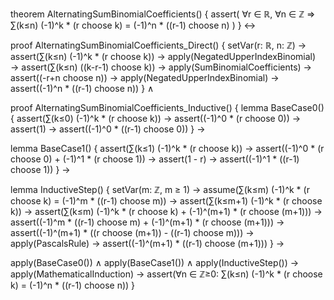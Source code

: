 theorem AlternatingSumBinomialCoefficients() {
  assert(
    ∀r ∈ ℝ, ∀n ∈ ℤ ⇒ 
    ∑(k≤n) (-1)^k * (r choose k) = (-1)^n * ((r-1) choose n)
  )
} ↔

proof AlternatingSumBinomialCoefficients_Direct() {
  setVar(r: ℝ, n: ℤ) →
  assert(∑(k≤n) (-1)^k * (r choose k)) →
  apply(NegatedUpperIndexBinomial) →
  assert(∑(k≤n) ((k-r-1) choose k)) →
  apply(SumBinomialCoefficients) →
  assert((-r+n choose n)) →
  apply(NegatedUpperIndexBinomial) →
  assert((-1)^n * ((r-1) choose n))
} ∧

proof AlternatingSumBinomialCoefficients_Inductive() {
  lemma BaseCase0() {
    assert(∑(k≤0) (-1)^k * (r choose k)) →
    assert((-1)^0 * (r choose 0)) →
    assert(1) →
    assert((-1)^0 * ((r-1) choose 0))
  } →

  lemma BaseCase1() {
    assert(∑(k≤1) (-1)^k * (r choose k)) →
    assert((-1)^0 * (r choose 0) + (-1)^1 * (r choose 1)) →
    assert(1 - r) →
    assert((-1)^1 * ((r-1) choose 1))
  } →

  lemma InductiveStep() {
    setVar(m: ℤ, m ≥ 1) →
    assume(∑(k≤m) (-1)^k * (r choose k) = (-1)^m * ((r-1) choose m)) →
    assert(∑(k≤m+1) (-1)^k * (r choose k)) →
    assert(∑(k≤m) (-1)^k * (r choose k) + (-1)^(m+1) * (r choose (m+1))) →
    assert((-1)^m * ((r-1) choose m) + (-1)^(m+1) * (r choose (m+1))) →
    assert((-1)^(m+1) * ((r choose (m+1)) - ((r-1) choose m))) →
    apply(PascalsRule) →
    assert((-1)^(m+1) * ((r-1) choose (m+1)))
  } →

  apply(BaseCase0()) ∧
  apply(BaseCase1()) ∧
  apply(InductiveStep()) →
  apply(MathematicalInduction) →
  assert(∀n ∈ ℤ≥0: ∑(k≤n) (-1)^k * (r choose k) = (-1)^n * ((r-1) choose n))
}